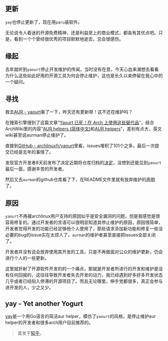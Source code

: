## 更新
`yay`也停止更新了，现在用`paru`装软件。

无论说令人着迷的开源免费精神，还是利益至上的商业模式，都各有其优点吧。只是，看到一个个曾经很优秀的项目默默地逝去，总会很感伤。

## 缘起

去年就听到`yaourt`停止开发维护的传闻，当时没有在意，今天心血来潮想去看看为什么这些如此好用的开源工具为何会停止维护，这也是长久以来停留在我心中的一个疑问。

## 寻找

我去[AUR - yaourt](https://aur.archlinux.org/packages/yaourt/)看了一下，昨天还有更新呀！这不还在维护吗？

在搜索引擎搜到了这篇文章“[Yaourt 已死！在 Arch 上使用这些替代品](https://zhuanlan.zhihu.com/p/42287487)”，结合ArchWiki里的内容“[AUR helpers (简体中文)](https://wiki.archlinux.org/index.php/AUR_helpers_%28%25E7%25AE%2580%25E4%25BD%2593%25E4%25B8%25AD%25E6%2596%2587%29)和[AUR helpers](https://wiki.archlinux.org/index.php/AUR_helpers%23Comparison_table)”，差别有点大，英文wiki甚至说aurman停止维护了。

直接到[GitHub - archlinuxfr/yaourt](https://github.com/archlinuxfr/yaourt)里看，issues堆积了101个之多，最后一次提交已经是去年的事情了。

发现官方开发者8天前发布了决定近期将仓库归档的[决定](https://github.com/archlinuxfr/yaourt/issues/382%23issuecomment-475039781)，没想到还能见到`yaourt`最后一面，感谢辛苦的开发者。

然后又去`aurman`的github仓库看了下，在README文件里就有放弃维护的[声明](https://github.com/polygamma/aurman%23stopped-development-for-public-use)了。

## 原因

`yaourt`不再被archlinux用户支持的原因似乎是安全漏洞的问题，但是我感觉是很容易修复的。通过开发者的言语可以很明显知道其停止维护的原因，原因很简单，开发者觉得开发的功能已经足够他个人使用了，那些请求添加新功能和修复一些没必要的bug的issue实在太烦人了，`aurman`的维护者甚至直接把issues全部关闭了。

开发者并没有说会放弃使用其开发的工具，只是不再做面对公众的维护更新，仍会进行个人的一些更新。

这里就折射了开源软件开发的的一个痛点，那就是开发者所进行的开发和维护是没有任何回报的，这往往导致开发者失去开发的动力，我已经遇到好多好多开发状态几乎或者已经陷入停滞的开源项目了。而且无论哪里，伸手党都很多，真正会参与进开发的人，少之又少。

## yay - Yet another Yogurt

[yay](https://github.com/Jguer/yay)是一个用Go语言的简洁aur helper，模仿了`yaourt`的风格，是停止维护aur helper的开发者和很多arch用户目前推荐的。


> 首发于[知乎](https://zhuanlan.zhihu.com/p/60874343?msclkid=8d8c2860c5fe11ec88344355cf5ed1e2)。

<!-- ##{"timestamp":1650988800}## -->